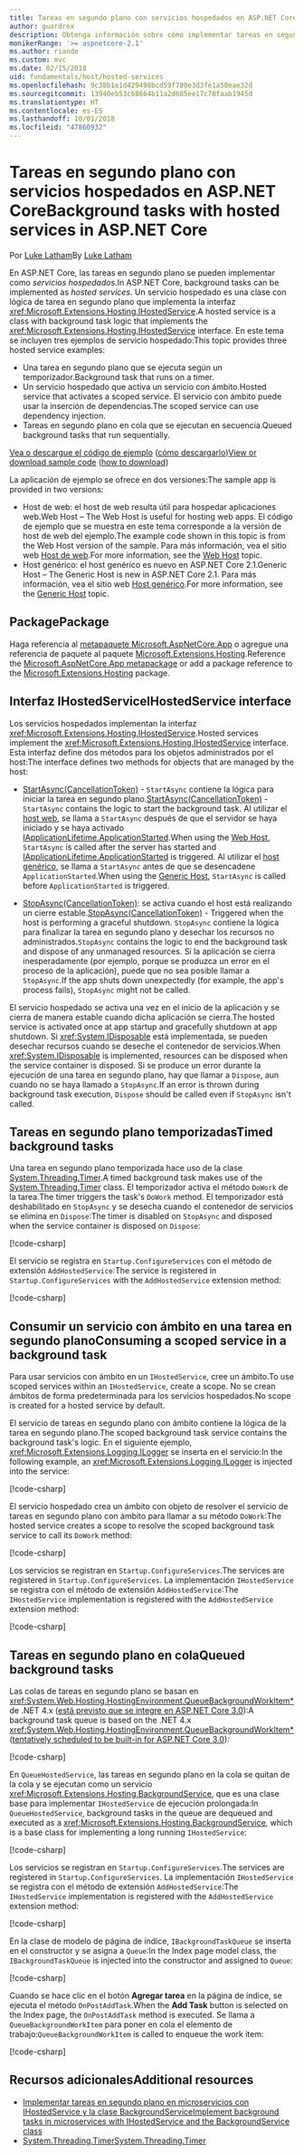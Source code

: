 ```yaml
---
title: Tareas en segundo plano con servicios hospedados en ASP.NET Core
author: guardrex
description: Obtenga información sobre cómo implementar tareas en segundo plano con servicios hospedados en ASP.NET Core.
monikerRange: '>= aspnetcore-2.1'
ms.author: riande
ms.custom: mvc
ms.date: 02/15/2018
uid: fundamentals/host/hosted-services
ms.openlocfilehash: 9c38b1e1d429498bcd59f780e3d3fe1a50eae32d
ms.sourcegitcommit: 13940eb53c68664b11a2d685ee17c78faab1945d
ms.translationtype: HT
ms.contentlocale: es-ES
ms.lasthandoff: 10/01/2018
ms.locfileid: "47860932"
---
```

# <a name="background-tasks-with-hosted-services-in-aspnet-core"></a><span data-ttu-id="7a0b2-103">Tareas en segundo plano con servicios hospedados en ASP.NET Core</span><span class="sxs-lookup"><span data-stu-id="7a0b2-103">Background tasks with hosted services in ASP.NET Core</span></span>

<span data-ttu-id="7a0b2-104">Por [Luke Latham](https://github.com/guardrex)</span><span class="sxs-lookup"><span data-stu-id="7a0b2-104">By [Luke Latham](https://github.com/guardrex)</span></span>

<span data-ttu-id="7a0b2-105">En ASP.NET Core, las tareas en segundo plano se pueden implementar como *servicios hospedados*.</span><span class="sxs-lookup"><span data-stu-id="7a0b2-105">In ASP.NET Core, background tasks can be implemented as *hosted services*.</span></span> <span data-ttu-id="7a0b2-106">Un servicio hospedado es una clase con lógica de tarea en segundo plano que implementa la interfaz <xref:Microsoft.Extensions.Hosting.IHostedService>.</span><span class="sxs-lookup"><span data-stu-id="7a0b2-106">A hosted service is a class with background task logic that implements the <xref:Microsoft.Extensions.Hosting.IHostedService> interface.</span></span> <span data-ttu-id="7a0b2-107">En este tema se incluyen tres ejemplos de servicio hospedado:</span><span class="sxs-lookup"><span data-stu-id="7a0b2-107">This topic provides three hosted service examples:</span></span>

* <span data-ttu-id="7a0b2-108">Una tarea en segundo plano que se ejecuta según un temporizador.</span><span class="sxs-lookup"><span data-stu-id="7a0b2-108">Background task that runs on a timer.</span></span>
* <span data-ttu-id="7a0b2-109">Un servicio hospedado que activa un servicio con ámbito.</span><span class="sxs-lookup"><span data-stu-id="7a0b2-109">Hosted service that activates a scoped service.</span></span> <span data-ttu-id="7a0b2-110">El servicio con ámbito puede usar la inserción de dependencias.</span><span class="sxs-lookup"><span data-stu-id="7a0b2-110">The scoped service can use dependency injection.</span></span>
* <span data-ttu-id="7a0b2-111">Tareas en segundo plano en cola que se ejecutan en secuencia.</span><span class="sxs-lookup"><span data-stu-id="7a0b2-111">Queued background tasks that run sequentially.</span></span>

<span data-ttu-id="7a0b2-112">[Vea o descargue el código de ejemplo](https://github.com/aspnet/Docs/tree/master/aspnetcore/fundamentals/host/hosted-services/samples/) ([cómo descargarlo](xref:tutorials/index#how-to-download-a-sample))</span><span class="sxs-lookup"><span data-stu-id="7a0b2-112">[View or download sample code](https://github.com/aspnet/Docs/tree/master/aspnetcore/fundamentals/host/hosted-services/samples/) ([how to download](xref:tutorials/index#how-to-download-a-sample))</span></span>

<span data-ttu-id="7a0b2-113">La aplicación de ejemplo se ofrece en dos versiones:</span><span class="sxs-lookup"><span data-stu-id="7a0b2-113">The sample app is provided in two versions:</span></span>

* <span data-ttu-id="7a0b2-114">Host de web: el host de web resulta útil para hospedar aplicaciones web.</span><span class="sxs-lookup"><span data-stu-id="7a0b2-114">Web Host &ndash; The Web Host is useful for hosting web apps.</span></span> <span data-ttu-id="7a0b2-115">El código de ejemplo que se muestra en este tema corresponde a la versión de host de web del ejemplo.</span><span class="sxs-lookup"><span data-stu-id="7a0b2-115">The example code shown in this topic is from the Web Host version of the sample.</span></span> <span data-ttu-id="7a0b2-116">Para más información, vea el sitio web [Host de web](xref:fundamentals/host/web-host).</span><span class="sxs-lookup"><span data-stu-id="7a0b2-116">For more information, see the [Web Host](xref:fundamentals/host/web-host) topic.</span></span>
* <span data-ttu-id="7a0b2-117">Host genérico: el host genérico es nuevo en ASP.NET Core 2.1.</span><span class="sxs-lookup"><span data-stu-id="7a0b2-117">Generic Host &ndash; The Generic Host is new in ASP.NET Core 2.1.</span></span> <span data-ttu-id="7a0b2-118">Para más información, vea el sitio web [Host genérico](xref:fundamentals/host/generic-host).</span><span class="sxs-lookup"><span data-stu-id="7a0b2-118">For more information, see the [Generic Host](xref:fundamentals/host/generic-host) topic.</span></span>

## <a name="package"></a><span data-ttu-id="7a0b2-119">Package</span><span class="sxs-lookup"><span data-stu-id="7a0b2-119">Package</span></span>

<span data-ttu-id="7a0b2-120">Haga referencia al [metapaquete Microsoft.AspNetCore.App](xref:fundamentals/metapackage-app) o agregue una referencia de paquete al paquete [Microsoft.Extensions.Hosting](https://www.nuget.org/packages/Microsoft.Extensions.Hosting).</span><span class="sxs-lookup"><span data-stu-id="7a0b2-120">Reference the [Microsoft.AspNetCore.App metapackage](xref:fundamentals/metapackage-app) or add a package reference to the [Microsoft.Extensions.Hosting](https://www.nuget.org/packages/Microsoft.Extensions.Hosting) package.</span></span>

## <a name="ihostedservice-interface"></a><span data-ttu-id="7a0b2-121">Interfaz IHostedService</span><span class="sxs-lookup"><span data-stu-id="7a0b2-121">IHostedService interface</span></span>

<span data-ttu-id="7a0b2-122">Los servicios hospedados implementan la interfaz <xref:Microsoft.Extensions.Hosting.IHostedService>.</span><span class="sxs-lookup"><span data-stu-id="7a0b2-122">Hosted services implement the <xref:Microsoft.Extensions.Hosting.IHostedService> interface.</span></span> <span data-ttu-id="7a0b2-123">Esta interfaz define dos métodos para los objetos administrados por el host:</span><span class="sxs-lookup"><span data-stu-id="7a0b2-123">The interface defines two methods for objects that are managed by the host:</span></span>

* <span data-ttu-id="7a0b2-124">[StartAsync(CancellationToken)](xref:Microsoft.Extensions.Hosting.IHostedService.StartAsync*) - `StartAsync` contiene la lógica para iniciar la tarea en segundo plano.</span><span class="sxs-lookup"><span data-stu-id="7a0b2-124">[StartAsync(CancellationToken)](xref:Microsoft.Extensions.Hosting.IHostedService.StartAsync*) - `StartAsync` contains the logic to start the background task.</span></span> <span data-ttu-id="7a0b2-125">Al utilizar el [host web](xref:fundamentals/host/web-host), se llama a `StartAsync` después de que el servidor se haya iniciado y se haya activado [IApplicationLifetime.ApplicationStarted](xref:Microsoft.AspNetCore.Hosting.IApplicationLifetime.ApplicationStarted*).</span><span class="sxs-lookup"><span data-stu-id="7a0b2-125">When using the [Web Host](xref:fundamentals/host/web-host), `StartAsync` is called after the server has started and [IApplicationLifetime.ApplicationStarted](xref:Microsoft.AspNetCore.Hosting.IApplicationLifetime.ApplicationStarted*) is triggered.</span></span> <span data-ttu-id="7a0b2-126">Al utilizar el [host genérico](xref:fundamentals/host/generic-host), se llama a `StartAsync` antes de que se desencadene `ApplicationStarted`.</span><span class="sxs-lookup"><span data-stu-id="7a0b2-126">When using the [Generic Host](xref:fundamentals/host/generic-host), `StartAsync` is called before `ApplicationStarted` is triggered.</span></span>

* <span data-ttu-id="7a0b2-127">[StopAsync(CancellationToken)](xref:Microsoft.Extensions.Hosting.IHostedService.StopAsync*): se activa cuando el host está realizando un cierre estable.</span><span class="sxs-lookup"><span data-stu-id="7a0b2-127">[StopAsync(CancellationToken)](xref:Microsoft.Extensions.Hosting.IHostedService.StopAsync*) - Triggered when the host is performing a graceful shutdown.</span></span> <span data-ttu-id="7a0b2-128">`StopAsync` contiene la lógica para finalizar la tarea en segundo plano y desechar los recursos no administrados.</span><span class="sxs-lookup"><span data-stu-id="7a0b2-128">`StopAsync` contains the logic to end the background task and dispose of any unmanaged resources.</span></span> <span data-ttu-id="7a0b2-129">Si la aplicación se cierra inesperadamente (por ejemplo, porque se produzca un error en el proceso de la aplicación), puede que no sea posible llamar a `StopAsync`.</span><span class="sxs-lookup"><span data-stu-id="7a0b2-129">If the app shuts down unexpectedly (for example, the app's process fails), `StopAsync` might not be called.</span></span>

<span data-ttu-id="7a0b2-130">El servicio hospedado se activa una vez en el inicio de la aplicación y se cierra de manera estable cuando dicha aplicación se cierra.</span><span class="sxs-lookup"><span data-stu-id="7a0b2-130">The hosted service is activated once at app startup and gracefully shutdown at app shutdown.</span></span> <span data-ttu-id="7a0b2-131">Si <xref:System.IDisposable> está implementada, se pueden desechar recursos cuando se deseche el contenedor de servicios.</span><span class="sxs-lookup"><span data-stu-id="7a0b2-131">When <xref:System.IDisposable> is implemented, resources can be disposed when the service container is disposed.</span></span> <span data-ttu-id="7a0b2-132">Si se produce un error durante la ejecución de una tarea en segundo plano, hay que llamar a `Dispose`, aun cuando no se haya llamado a `StopAsync`.</span><span class="sxs-lookup"><span data-stu-id="7a0b2-132">If an error is thrown during background task execution, `Dispose` should be called even if `StopAsync` isn't called.</span></span>

## <a name="timed-background-tasks"></a><span data-ttu-id="7a0b2-133">Tareas en segundo plano temporizadas</span><span class="sxs-lookup"><span data-stu-id="7a0b2-133">Timed background tasks</span></span>

<span data-ttu-id="7a0b2-134">Una tarea en segundo plano temporizada hace uso de la clase [System.Threading.Timer](xref:System.Threading.Timer).</span><span class="sxs-lookup"><span data-stu-id="7a0b2-134">A timed background task makes use of the [System.Threading.Timer](xref:System.Threading.Timer) class.</span></span> <span data-ttu-id="7a0b2-135">El temporizador activa el método `DoWork` de la tarea.</span><span class="sxs-lookup"><span data-stu-id="7a0b2-135">The timer triggers the task's `DoWork` method.</span></span> <span data-ttu-id="7a0b2-136">El temporizador está deshabilitado en `StopAsync` y se desecha cuando el contenedor de servicios se elimina en `Dispose`:</span><span class="sxs-lookup"><span data-stu-id="7a0b2-136">The timer is disabled on `StopAsync` and disposed when the service container is disposed on `Dispose`:</span></span>

[!code-csharp[](hosted-services/samples/2.x/BackgroundTasksSample-WebHost/Services/TimedHostedService.cs?name=snippet1&highlight=15-16,30,37)]

<span data-ttu-id="7a0b2-137">El servicio se registra en `Startup.ConfigureServices` con el método de extensión `AddHostedService`:</span><span class="sxs-lookup"><span data-stu-id="7a0b2-137">The service is registered in `Startup.ConfigureServices` with the `AddHostedService` extension method:</span></span>

[!code-csharp[](hosted-services/samples/2.x/BackgroundTasksSample-WebHost/Startup.cs?name=snippet1)]

## <a name="consuming-a-scoped-service-in-a-background-task"></a><span data-ttu-id="7a0b2-138">Consumir un servicio con ámbito en una tarea en segundo plano</span><span class="sxs-lookup"><span data-stu-id="7a0b2-138">Consuming a scoped service in a background task</span></span>

<span data-ttu-id="7a0b2-139">Para usar servicios con ámbito en un `IHostedService`, cree un ámbito.</span><span class="sxs-lookup"><span data-stu-id="7a0b2-139">To use scoped services within an `IHostedService`, create a scope.</span></span> <span data-ttu-id="7a0b2-140">No se crean ámbitos de forma predeterminada para los servicios hospedados.</span><span class="sxs-lookup"><span data-stu-id="7a0b2-140">No scope is created for a hosted service by default.</span></span>

<span data-ttu-id="7a0b2-141">El servicio de tareas en segundo plano con ámbito contiene la lógica de la tarea en segundo plano.</span><span class="sxs-lookup"><span data-stu-id="7a0b2-141">The scoped background task service contains the background task's logic.</span></span> <span data-ttu-id="7a0b2-142">En el siguiente ejemplo, <xref:Microsoft.Extensions.Logging.ILogger> se inserta en el servicio:</span><span class="sxs-lookup"><span data-stu-id="7a0b2-142">In the following example, an <xref:Microsoft.Extensions.Logging.ILogger> is injected into the service:</span></span>

[!code-csharp[](hosted-services/samples/2.x/BackgroundTasksSample-WebHost/Services/ScopedProcessingService.cs?name=snippet1)]

<span data-ttu-id="7a0b2-143">El servicio hospedado crea un ámbito con objeto de resolver el servicio de tareas en segundo plano con ámbito para llamar a su método `DoWork`:</span><span class="sxs-lookup"><span data-stu-id="7a0b2-143">The hosted service creates a scope to resolve the scoped background task service to call its `DoWork` method:</span></span>

[!code-csharp[](hosted-services/samples/2.x/BackgroundTasksSample-WebHost/Services/ConsumeScopedServiceHostedService.cs?name=snippet1&highlight=29-36)]

<span data-ttu-id="7a0b2-144">Los servicios se registran en `Startup.ConfigureServices`.</span><span class="sxs-lookup"><span data-stu-id="7a0b2-144">The services are registered in `Startup.ConfigureServices`.</span></span> <span data-ttu-id="7a0b2-145">La implementación `IHostedService` se registra con el método de extensión `AddHostedService`:</span><span class="sxs-lookup"><span data-stu-id="7a0b2-145">The `IHostedService` implementation is registered with the `AddHostedService` extension method:</span></span>

[!code-csharp[](hosted-services/samples/2.x/BackgroundTasksSample-WebHost/Startup.cs?name=snippet2)]

## <a name="queued-background-tasks"></a><span data-ttu-id="7a0b2-146">Tareas en segundo plano en cola</span><span class="sxs-lookup"><span data-stu-id="7a0b2-146">Queued background tasks</span></span>

<span data-ttu-id="7a0b2-147">Las colas de tareas en segundo plano se basan en <xref:System.Web.Hosting.HostingEnvironment.QueueBackgroundWorkItem*> de .NET 4.x ([está previsto que se integre en ASP.NET Core 3.0](https://github.com/aspnet/Hosting/issues/1280)):</span><span class="sxs-lookup"><span data-stu-id="7a0b2-147">A background task queue is based on the .NET 4.x <xref:System.Web.Hosting.HostingEnvironment.QueueBackgroundWorkItem*> ([tentatively scheduled to be built-in for ASP.NET Core 3.0](https://github.com/aspnet/Hosting/issues/1280)):</span></span>

[!code-csharp[](hosted-services/samples/2.x/BackgroundTasksSample-WebHost/Services/BackgroundTaskQueue.cs?name=snippet1)]

<span data-ttu-id="7a0b2-148">En `QueueHostedService`, las tareas en segundo plano en la cola se quitan de la cola y se ejecutan como un servicio <xref:Microsoft.Extensions.Hosting.BackgroundService>, que es una clase base para implementar `IHostedService` de ejecución prolongada:</span><span class="sxs-lookup"><span data-stu-id="7a0b2-148">In `QueueHostedService`, background tasks in the queue are dequeued and executed as a <xref:Microsoft.Extensions.Hosting.BackgroundService>, which is a base class for implementing a long running `IHostedService`:</span></span>

[!code-csharp[](hosted-services/samples/2.x/BackgroundTasksSample-WebHost/Services/QueuedHostedService.cs?name=snippet1&highlight=21,25)]

<span data-ttu-id="7a0b2-149">Los servicios se registran en `Startup.ConfigureServices`.</span><span class="sxs-lookup"><span data-stu-id="7a0b2-149">The services are registered in `Startup.ConfigureServices`.</span></span> <span data-ttu-id="7a0b2-150">La implementación `IHostedService` se registra con el método de extensión `AddHostedService`:</span><span class="sxs-lookup"><span data-stu-id="7a0b2-150">The `IHostedService` implementation is registered with the `AddHostedService` extension method:</span></span>

[!code-csharp[](hosted-services/samples/2.x/BackgroundTasksSample-WebHost/Startup.cs?name=snippet3)]

<span data-ttu-id="7a0b2-151">En la clase de modelo de página de índice, `IBackgroundTaskQueue` se inserta en el constructor y se asigna a `Queue`:</span><span class="sxs-lookup"><span data-stu-id="7a0b2-151">In the Index page model class, the `IBackgroundTaskQueue` is injected into the constructor and assigned to `Queue`:</span></span>

[!code-csharp[](hosted-services/samples/2.x/BackgroundTasksSample-WebHost/Pages/Index.cshtml.cs?name=snippet1)]

<span data-ttu-id="7a0b2-152">Cuando se hace clic en el botón **Agregar tarea** en la página de índice, se ejecuta el método `OnPostAddTask`.</span><span class="sxs-lookup"><span data-stu-id="7a0b2-152">When the **Add Task** button is selected on the Index page, the `OnPostAddTask` method is executed.</span></span> <span data-ttu-id="7a0b2-153">Se llama a `QueueBackgroundWorkItem` para poner en cola el elemento de trabajo:</span><span class="sxs-lookup"><span data-stu-id="7a0b2-153">`QueueBackgroundWorkItem` is called to enqueue the work item:</span></span>

[!code-csharp[](hosted-services/samples/2.x/BackgroundTasksSample-WebHost/Pages/Index.cshtml.cs?name=snippet2)]

## <a name="additional-resources"></a><span data-ttu-id="7a0b2-154">Recursos adicionales</span><span class="sxs-lookup"><span data-stu-id="7a0b2-154">Additional resources</span></span>

* [<span data-ttu-id="7a0b2-155">Implementar tareas en segundo plano en microservicios con IHostedService y la clase BackgroundService</span><span class="sxs-lookup"><span data-stu-id="7a0b2-155">Implement background tasks in microservices with IHostedService and the BackgroundService class</span></span>](/dotnet/standard/microservices-architecture/multi-container-microservice-net-applications/background-tasks-with-ihostedservice)
* [<span data-ttu-id="7a0b2-156">System.Threading.Timer</span><span class="sxs-lookup"><span data-stu-id="7a0b2-156">System.Threading.Timer</span></span>](xref:System.Threading.Timer)
